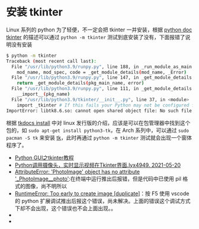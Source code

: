 
#

# 安装 tkinter

Linux 系列的 python 为了轻便，不一定会把 tkinter 一并安装，根据 [python doc tkinter](https://docs.python.org/3/library/tkinter.html) 的描述可以通过 `python -m tkinter` 测试到底安装了没有，下面报错了说明没有安装

```bash
$ python -m tkinter
Traceback (most recent call last):
  File "/usr/lib/python3.9/runpy.py", line 188, in _run_module_as_main
    mod_name, mod_spec, code = _get_module_details(mod_name, _Error)
  File "/usr/lib/python3.9/runpy.py", line 147, in _get_module_details
    return _get_module_details(pkg_main_name, error)
  File "/usr/lib/python3.9/runpy.py", line 111, in _get_module_details
    __import__(pkg_name)
  File "/usr/lib/python3.9/tkinter/__init__.py", line 37, in <module>
    import _tkinter # If this fails your Python may not be configured for Tk
ImportError: libtk8.6.so: cannot open shared object file: No such file or directory
```

根据 [tkdocs install](https://tkdocs.com/tutorial/install.html#installlinux) 中对 linux 发行版的介绍，应该是可以在包管理器中找到这个包的，如 `sudo apt-get install python3-tk`，在 Arch 系列中，可以通过 `sudo pacman -S tk` 来安装 [tk](https://bbs.archlinux.org/viewtopic.php?id=260449)，此时再通过 `python -m tkinter` 测试就会出现一个窗体程序了。


- [Python GUI之tkinter教程](http://www.coolpython.net/tk/tk_primary/index.html)
- [Python调用摄像头，实时显示视频在Tkinter界面.lyx4949. 2021-05-20](https://blog.csdn.net/lyx4949/article/details/117086277)
- [AttributeError: 'PhotoImage' object has no attribute '_PhotoImage__photo'](https://stackoverflow.com/questions/50662773/attributeerror-photoimage-object-has-no-attribute-photoimage-photo):在终端中运行推出后报错，但是代码中已使用 pil 格式的图像，尚不明所以
- [RuntimeError: Too early to create image [duplicate]](https://stackoverflow.com/questions/53861528/runtimeerror-too-early-to-create-image)：按 F5 使用 vscode 的 python 扩展调试推出后报这个错误，尚未解决。上面的错误这个调试方式下却不会出现，这个错误也不会上面出现。。
- []()
- []()
